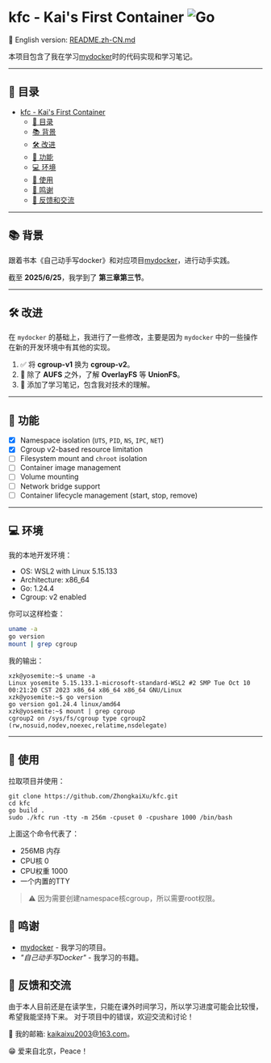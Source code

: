 # kfc - Kai's First Container ![Go](https://img.shields.io/badge/Go-1.24-blue)

📘 English version: [README.zh-CN.md](./README.md)

本项目包含了我在学习[mydocker](https://github.com/xianlubird/mydocker)时的代码实现和学习笔记。

---

## 📑 目录

- [kfc - Kai's First Container ](#kfc---kais-first-container-)
  - [📑 目录](#-目录)
  - [📚 背景](#-背景)
  - [🛠️ 改进](#️-改进)
  - [🧱 功能](#-功能)
  - [💻 环境](#-环境)
  - [🚀 使用](#-使用)
  - [🙏 鸣谢](#-鸣谢)
  - [💬 反馈和交流](#-反馈和交流)

---

## 📚 背景

跟着书本《自己动手写docker》和对应项目[mydocker](https://github.com/xianlubird/mydocker)，进行动手实践。

截至 **2025/6/25**，我学到了 **第三章第三节**。

---

## 🛠️ 改进

在 `mydocker` 的基础上，我进行了一些修改，主要是因为 `mydocker` 中的一些操作在新的开发环境中有其他的实现。

1. ✅ 将 **cgroup-v1** 换为 **cgroup-v2**。
2. 📒 除了 **AUFS** 之外，了解 **OverlayFS** 等 **UnionFS**。
3. 📝 添加了学习笔记，包含我对技术的理解。

---

## 🧱 功能

- [X] Namespace isolation (`UTS`, `PID`, `NS`, `IPC`, `NET`)
- [X] Cgroup v2-based resource limitation
- [ ] Filesystem mount and `chroot` isolation
- [ ] Container image management
- [ ] Volume mounting
- [ ] Network bridge support
- [ ] Container lifecycle management (start, stop, remove)

---

## 💻 环境

我的本地开发环境：

- OS: WSL2 with Linux 5.15.133
- Architecture: x86_64
- Go: 1.24.4
- Cgroup: v2 enabled

你可以这样检查：

```bash
uname -a
go version
mount | grep cgroup
```

我的输出：

```
xzk@yosemite:~$ uname -a
Linux yosemite 5.15.133.1-microsoft-standard-WSL2 #2 SMP Tue Oct 10 00:21:20 CST 2023 x86_64 x86_64 x86_64 GNU/Linux
xzk@yosemite:~$ go version
go version go1.24.4 linux/amd64
xzk@yosemite:~$ mount | grep cgroup
cgroup2 on /sys/fs/cgroup type cgroup2 (rw,nosuid,nodev,noexec,relatime,nsdelegate)
```

---

## 🚀 使用

拉取项目并使用：

```
git clone https://github.com/ZhongkaiXu/kfc.git
cd kfc
go build .
sudo ./kfc run -tty -m 256m -cpuset 0 -cpushare 1000 /bin/bash
```

上面这个命令代表了：

- 256MB 内存
- CPU核 0
- CPU权重 1000
- 一个内置的TTY

> ⚠️ 因为需要创建namespace核cgroup，所以需要root权限。

## 🙏 鸣谢

- [mydocker](https://github.com/xianlubird/mydocker) - 我学习的项目。
- _"自己动手写Docker"_ - 我学习的书籍。

## 💬 反馈和交流

由于本人目前还是在读学生，只能在课外时间学习，所以学习进度可能会比较慢，希望我能坚持下来。
对于项目中的错误，欢迎交流和讨论！

📧 我的邮箱: kaikaixu2003@163.com。

😁 爱来自北京，Peace！